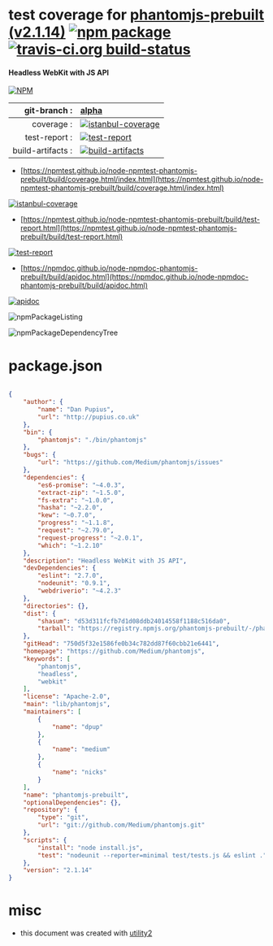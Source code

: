# test coverage for  [phantomjs-prebuilt (v2.1.14)](https://github.com/Medium/phantomjs)  [![npm package](https://img.shields.io/npm/v/npmtest-phantomjs-prebuilt.svg?style=flat-square)](https://www.npmjs.org/package/npmtest-phantomjs-prebuilt) [![travis-ci.org build-status](https://api.travis-ci.org/npmtest/node-npmtest-phantomjs-prebuilt.svg)](https://travis-ci.org/npmtest/node-npmtest-phantomjs-prebuilt)
#### Headless WebKit with JS API

[![NPM](https://nodei.co/npm/phantomjs-prebuilt.png?downloads=true&downloadRank=true&stars=true)](https://www.npmjs.com/package/phantomjs-prebuilt)

| git-branch : | [alpha](https://github.com/npmtest/node-npmtest-phantomjs-prebuilt/tree/alpha)|
|--:|:--|
| coverage : | [![istanbul-coverage](https://npmtest.github.io/node-npmtest-phantomjs-prebuilt/build/coverage.badge.svg)](https://npmtest.github.io/node-npmtest-phantomjs-prebuilt/build/coverage.html/index.html)|
| test-report : | [![test-report](https://npmtest.github.io/node-npmtest-phantomjs-prebuilt/build/test-report.badge.svg)](https://npmtest.github.io/node-npmtest-phantomjs-prebuilt/build/test-report.html)|
| build-artifacts : | [![build-artifacts](https://npmtest.github.io/node-npmtest-phantomjs-prebuilt/glyphicons_144_folder_open.png)](https://github.com/npmtest/node-npmtest-phantomjs-prebuilt/tree/gh-pages/build)|

- [https://npmtest.github.io/node-npmtest-phantomjs-prebuilt/build/coverage.html/index.html](https://npmtest.github.io/node-npmtest-phantomjs-prebuilt/build/coverage.html/index.html)

[![istanbul-coverage](https://npmtest.github.io/node-npmtest-phantomjs-prebuilt/build/screenCapture.buildCi.browser.%252Ftmp%252Fbuild%252Fcoverage.lib.html.png)](https://npmtest.github.io/node-npmtest-phantomjs-prebuilt/build/coverage.html/index.html)

- [https://npmtest.github.io/node-npmtest-phantomjs-prebuilt/build/test-report.html](https://npmtest.github.io/node-npmtest-phantomjs-prebuilt/build/test-report.html)

[![test-report](https://npmtest.github.io/node-npmtest-phantomjs-prebuilt/build/screenCapture.buildCi.browser.%252Ftmp%252Fbuild%252Ftest-report.html.png)](https://npmtest.github.io/node-npmtest-phantomjs-prebuilt/build/test-report.html)

- [https://npmdoc.github.io/node-npmdoc-phantomjs-prebuilt/build/apidoc.html](https://npmdoc.github.io/node-npmdoc-phantomjs-prebuilt/build/apidoc.html)

[![apidoc](https://npmdoc.github.io/node-npmdoc-phantomjs-prebuilt/build/screenCapture.buildCi.browser.%252Ftmp%252Fbuild%252Fapidoc.html.png)](https://npmdoc.github.io/node-npmdoc-phantomjs-prebuilt/build/apidoc.html)

![npmPackageListing](https://npmtest.github.io/node-npmtest-phantomjs-prebuilt/build/screenCapture.npmPackageListing.svg)

![npmPackageDependencyTree](https://npmtest.github.io/node-npmtest-phantomjs-prebuilt/build/screenCapture.npmPackageDependencyTree.svg)



# package.json

```json

{
    "author": {
        "name": "Dan Pupius",
        "url": "http://pupius.co.uk"
    },
    "bin": {
        "phantomjs": "./bin/phantomjs"
    },
    "bugs": {
        "url": "https://github.com/Medium/phantomjs/issues"
    },
    "dependencies": {
        "es6-promise": "~4.0.3",
        "extract-zip": "~1.5.0",
        "fs-extra": "~1.0.0",
        "hasha": "~2.2.0",
        "kew": "~0.7.0",
        "progress": "~1.1.8",
        "request": "~2.79.0",
        "request-progress": "~2.0.1",
        "which": "~1.2.10"
    },
    "description": "Headless WebKit with JS API",
    "devDependencies": {
        "eslint": "2.7.0",
        "nodeunit": "0.9.1",
        "webdriverio": "~4.2.3"
    },
    "directories": {},
    "dist": {
        "shasum": "d53d311fcfb7d1d08ddb24014558f1188c516da0",
        "tarball": "https://registry.npmjs.org/phantomjs-prebuilt/-/phantomjs-prebuilt-2.1.14.tgz"
    },
    "gitHead": "750d5f32e1586fe0b34c782dd87f60cbb21e6441",
    "homepage": "https://github.com/Medium/phantomjs",
    "keywords": [
        "phantomjs",
        "headless",
        "webkit"
    ],
    "license": "Apache-2.0",
    "main": "lib/phantomjs",
    "maintainers": [
        {
            "name": "dpup"
        },
        {
            "name": "medium"
        },
        {
            "name": "nicks"
        }
    ],
    "name": "phantomjs-prebuilt",
    "optionalDependencies": {},
    "repository": {
        "type": "git",
        "url": "git://github.com/Medium/phantomjs.git"
    },
    "scripts": {
        "install": "node install.js",
        "test": "nodeunit --reporter=minimal test/tests.js && eslint ."
    },
    "version": "2.1.14"
}
```



# misc
- this document was created with [utility2](https://github.com/kaizhu256/node-utility2)
